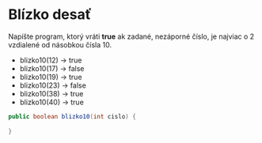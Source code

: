# Blízko desať
Napíšte program, ktorý vráti **true** ak zadané, nezáporné číslo, je najviac o 2 vzdialené od násobkou čísla 10.

+ blizko10(12) → true
+ blizko10(17) → false
+ blizko10(19) → true
+ blizko10(23) → false
+ blizko10(38) → true
+ blizko10(40) → true

```java
public boolean blizko10(int cislo) {
  
}
```
